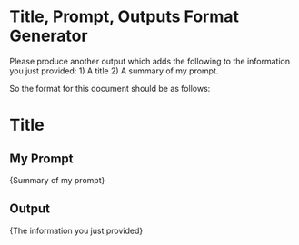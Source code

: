 # Title, Prompt, Outputs Format Generator

Please produce another output which adds the following to the information you just provided: 1) A title 2) A summary of my prompt.

So the format for this document should be as follows:

# Title

## My Prompt

{Summary of my prompt}

## Output

{The information you just provided}